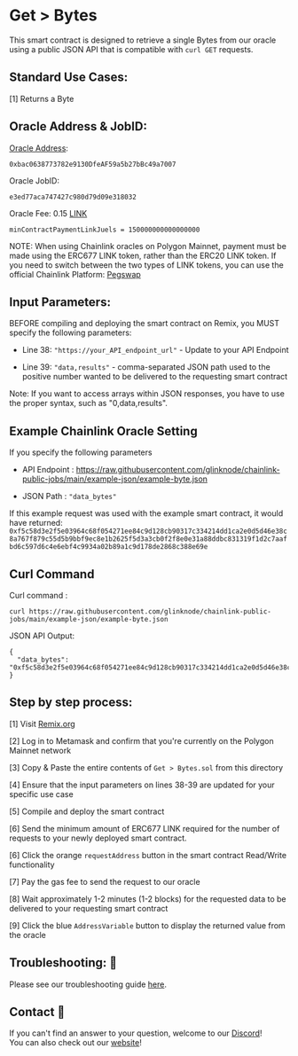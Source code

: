 # Get > Bytes
This smart contract is designed to retrieve a single Bytes from our oracle using a public JSON API that is compatible with `curl GET` requests.

## Standard Use Cases:
[1] Returns a Byte

## Oracle Address & JobID:
[Oracle Address](https://polygonscan.com/address/0xbac0638773782e9130DfeAF59a5b27bBc49a7007): 
```
0xbac0638773782e9130DfeAF59a5b27bBc49a7007
```
Oracle JobID: 
```
e3ed77aca747427c980d79d09e318032
```
Oracle Fee: 0.15 [LINK](https://polygonscan.com/address/0xb0897686c545045afc77cf20ec7a532e3120e0f1)
```
minContractPaymentLinkJuels = 150000000000000000
```

NOTE: When using Chainlink oracles on Polygon Mainnet, payment must be made using the ERC677 LINK token, rather than the ERC20 LINK token. If you need to switch between the two types of LINK tokens, you can use the official Chainlink Platform: [Pegswap](https://pegswap.chain.link/)

## Input Parameters:
BEFORE compiling and deploying the smart contract on Remix, you MUST specify the following parameters:

* Line 38: `"https://your_API_endpoint_url"` - Update to your API Endpoint

* Line 39: `"data,results"` - comma-separated JSON path used to the positive number wanted to be delivered to the requesting smart contract

Note: If you want to access arrays within JSON responses, you have to use the proper syntax, such as "0,data,results".

## Example Chainlink Oracle Setting
If you specify the following parameters

* API Endpoint : https://raw.githubusercontent.com/glinknode/chainlink-public-jobs/main/example-json/example-byte.json

* JSON Path : `"data_bytes"`

If this example request was used with the example smart contract, it would have returned: `0xf5c58d3e2f5e03964c68f054271ee84c9d128cb90317c334214dd1ca2e0d5d46e38c8a767f879c55d5b9bbf9ec8e1b2625f5d3a3cb0f2f8e0e31a88ddbc831319f1d2c7aafbd6c597d6c4e6ebf4c9934a02b89a1c9d178de2868c388e69e`

## Curl Command
Curl command : 
```
curl https://raw.githubusercontent.com/glinknode/chainlink-public-jobs/main/example-json/example-byte.json
```

JSON API Output:
```
{
  "data_bytes": "0xf5c58d3e2f5e03964c68f054271ee84c9d128cb90317c334214dd1ca2e0d5d46e38c8a767f879c55d5b9bbf9ec8e1b2625f5d3a3cb0f2f8e0e31a88ddbc831319f1d2c7aafbd6c597d6c4e6ebf4c9934a02b89a1c9d178de2868c388e69e"
}
```


## Step by step process:
[1] Visit [Remix.org](https://remix.ethereum.org/)

[2] Log in to Metamask and confirm that you're currently on the Polygon Mainnet network

[3] Copy & Paste the entire contents of `Get > Bytes.sol` from this directory

[4] Ensure that the input parameters on lines 38-39 are updated for your specific use case

[5] Compile and deploy the smart contract

[6] Send the minimum amount of ERC677 LINK required for the number of requests to your newly deployed smart contract.

[6] Click the orange `requestAddress` button in the smart contract Read/Write functionality

[7] Pay the gas fee to send the request to our oracle

[8] Wait approximately 1-2 minutes (1-2 blocks) for the requested data to be delivered to your requesting smart contract

[9] Click the blue `AddressVariable` button to display the returned value from the oracle

## Troubleshooting: :nut_and_bolt:
Please see our troubleshooting guide [here](https://github.com/glinknode/chainlink-public-jobs#troubleshooting-nut_and_bolt).

## Contact :iphone:
If you can't find an answer to your question, welcome to our [Discord](https://discord.gg/KmZVYhYJUy)!  
You can also check out our [website](https://www.glink.solutions)!

